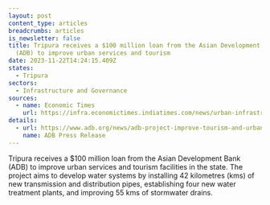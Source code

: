 ```yaml
---
layout: post
content_type: articles
breadcrumbs: articles
is_newsletter: false
title: Tripura receives a $100 million loan from the Asian Development Bank
  (ADB) to improve urban services and tourism
date: 2023-11-22T14:24:15.409Z
states:
  - Tripura
sectors:
  - Infrastructure and Governance
sources:
  - name: Economic Times
    url: https://infra.economictimes.indiatimes.com/news/urban-infrastructure/abd-okays-100-mn-loan-to-improve-tripuras-tourism-urban-infra/105251927
details:
  - url: https://www.adb.org/news/adb-project-improve-tourism-and-urban-services-tripura-india
    name: ADB Press Release
---
```

Tripura receives a $100 million loan from the Asian Development Bank (ADB) to improve urban services and tourism facilities in the state. The project aims to develop water systems by installing 42 kilometres (kms) of new transmission and distribution pipes, establishing four new water treatment plants, and improving 55 kms of stormwater drains.
